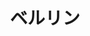 ---
title: ベルリン
description: 柏林
kana: バンコク
pronunciation: berurinn
tone: ⓪
type: 名词
pubDate: 2024-08-15 00:00:52
lessonIndex: 3
---